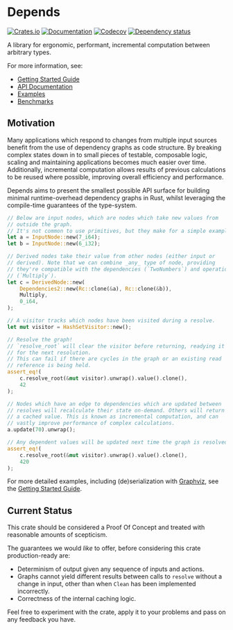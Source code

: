 # Depends

[![Crates.io](https://img.shields.io/crates/v/depends.svg)](https://crates.io/crates/depends)
[![Documentation](https://docs.rs/depends/badge.svg)](https://docs.rs/depends/)
[![Codecov](https://codecov.io/gh/Justice4Joffrey/depends-rs/coverage.svg?branch=master)](https://codecov.io/gh/Justice4Joffrey/depends-rs)
[![Dependency status](https://deps.rs/repo/github/Justice4Joffrey/depends-rs/status.svg)](https://deps.rs/repo/github/Justice4Joffrey/depends-rs)

A library for ergonomic, performant, incremental computation between arbitrary types.

For more information, see:

- [Getting Started Guide](https://justice4joffrey.github.io/depends-rs)
- [API Documentation](https://docs.rs/depends/)
- [Examples](https://github.com/Justice4Joffrey/depends-rs/tree/master/examples)
- [Benchmarks](https://github.com/Justice4Joffrey/depends-rs/tree/master/benches)

## Motivation

Many applications which respond to changes from multiple input sources benefit from the use of dependency graphs as code structure. By breaking complex states down in to small pieces of testable, composable logic, scaling and maintaining applications becomes much easier over time. Additionally, incremental computation allows results of previous calculations to be reused where possible, improving overall efficiency and performance.

Depends aims to present the smallest possible API surface for building minimal runtime-overhead dependency graphs in Rust, whilst leveraging the compile-time guarantees of the type-system.

```rust
// Below are input nodes, which are nodes which take new values from
// outside the graph.
// It's not common to use primitives, but they make for a simple example.
let a = InputNode::new(7_i64);
let b = InputNode::new(6_i32);

// Derived nodes take their value from other nodes (either input or
// derived). Note that we can combine _any_ type of node, providing
// they're compatible with the dependencies (`TwoNumbers`) and operation
// (`Multiply`).
let c = DerivedNode::new(
    Dependencies2::new(Rc::clone(&a), Rc::clone(&b)),
    Multiply,
    0_i64,
);

// A visitor tracks which nodes have been visited during a resolve.
let mut visitor = HashSetVisitor::new();

// Resolve the graph!
// `resolve_root` will clear the visitor before returning, readying it
// for the next resolution.
// This can fail if there are cycles in the graph or an existing read
// reference is being held.
assert_eq!(
    c.resolve_root(&mut visitor).unwrap().value().clone(),
    42
);

// Nodes which have an edge to dependencies which are updated between
// resolves will recalculate their state on-demand. Others will return
// a cached value. This is known as incremental computation, and can
// vastly improve performance of complex calculations.
a.update(70).unwrap();

// Any dependent values will be updated next time the graph is resolved.
assert_eq!(
    c.resolve_root(&mut visitor).unwrap().value().clone(),
    420
);
```

For more detailed examples, including (de)serialization with [Graphviz](https://graphviz.org/), see the [Getting Started Guide](https://justice4joffrey.github.io/depends-rs).

## Current Status

This crate should be considered a Proof Of Concept and treated with reasonable amounts of scepticism.

The guarantees we would _like_ to offer, before considering this crate production-ready are:

- Determinism of output given any sequence of inputs and actions.
- Graphs cannot yield different results between calls to `resolve` without a change in input, other than when `Clean`
  has been implemented incorrectly.
- Correctness of the internal caching logic.

Feel free to experiment with the crate, apply it to your problems and pass on any feedback you have.

